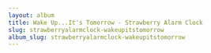```yaml
---
layout: album
title: Wake Up...It's Tomorrow - Strawberry Alarm Clock
slug: strawberryalarmclock-wakeupitstomorrow
album_slug: strawberryalarmclock-wakeupitstomorrow
---
```

